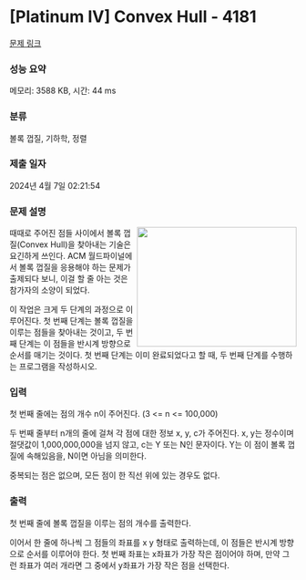 # [Platinum IV] Convex Hull - 4181 

[문제 링크](https://www.acmicpc.net/problem/4181) 

### 성능 요약

메모리: 3588 KB, 시간: 44 ms

### 분류

볼록 껍질, 기하학, 정렬

### 제출 일자

2024년 4월 7일 02:21:54

### 문제 설명

<p><img alt="" src="https://www.acmicpc.net/upload/images2/convex.png" style="float:right; height:210px; width:280px"></p>

<p>때때로 주어진 점들 사이에서 볼록 껍질(Convex Hull)을 찾아내는 기술은 요긴하게 쓰인다. ACM 월드파이널에서 볼록 껍질을 응용해야 하는 문제가 출제되다 보니, 이걸 할 줄 아는 것은 참가자의 소양이 되었다.</p>

<p>이 작업은 크게 두 단계의 과정으로 이루어진다. 첫 번째 단계는 볼록 껍질을 이루는 점들을 찾아내는 것이고, 두 번째 단계는 이 점들을 반시계 방향으로 순서를 매기는 것이다. 첫 번째 단계는 이미 완료되었다고 할 때, 두 번째 단계를 수행하는 프로그램을 작성하시오.</p>

### 입력 

 <p>첫 번째 줄에는 점의 개수 n이 주어진다. (3 <= n <= 100,000)</p>

<p>두 번째 줄부터 n개의 줄에 걸쳐 각 점에 대한 정보 x, y, c가 주어진다. x, y는 정수이며 절댓값이 1,000,000,000을 넘지 않고, c는 Y 또는 N인 문자이다. Y는 이 점이 볼록 껍질에 속해있음을, N이면 아님을 의미한다.</p>

<p>중복되는 점은 없으며, 모든 점이 한 직선 위에 있는 경우도 없다.</p>

### 출력 

 <p>첫 번째 줄에 볼록 껍질을 이루는 점의 개수를 출력한다.</p>

<p>이어서 한 줄에 하나씩 그 점들의 좌표를 x y 형태로 출력하는데, 이 점들은 반시계 방향으로 순서를 이루어야 한다. 첫 번째 좌표는 x좌표가 가장 작은 점이어야 하며, 만약 그런 좌표가 여러 개라면 그 중에서 y좌표가 가장 작은 점을 선택한다.</p>

